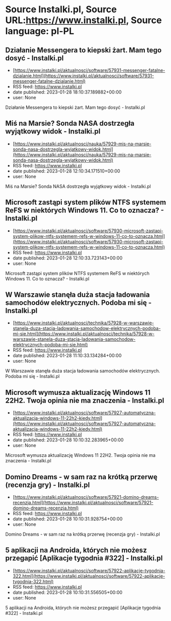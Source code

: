 # Source Instalki.pl, Source URL:https://www.instalki.pl, Source language: pl-PL

## Działanie Messengera to kiepski żart. Mam tego dosyć - Instalki.pl
 - [https://www.instalki.pl/aktualnosci/software/57931-messenger-fatalne-dzialanie.html](https://www.instalki.pl/aktualnosci/software/57931-messenger-fatalne-dzialanie.html)
 - RSS feed: https://www.instalki.pl
 - date published: 2023-01-28 18:10:37.189882+00:00
 - user: None

Działanie Messengera to kiepski żart. Mam tego dosyć - Instalki.pl

## Miś na Marsie? Sonda NASA dostrzegła wyjątkowy widok - Instalki.pl
 - [https://www.instalki.pl/aktualnosci/nauka/57929-mis-na-marsie-sonda-nasa-dostrzegla-wyjatkowy-widok.html](https://www.instalki.pl/aktualnosci/nauka/57929-mis-na-marsie-sonda-nasa-dostrzegla-wyjatkowy-widok.html)
 - RSS feed: https://www.instalki.pl
 - date published: 2023-01-28 12:10:34.171510+00:00
 - user: None

Miś na Marsie? Sonda NASA dostrzegła wyjątkowy widok - Instalki.pl

## Microsoft zastąpi system plików NTFS systemem ReFS w niektórych Windows 11. Co to oznacza? - Instalki.pl
 - [https://www.instalki.pl/aktualnosci/software/57930-microsoft-zastapi-system-plikow-ntfs-systemem-refs-w-windows-11-co-to-oznacza.html](https://www.instalki.pl/aktualnosci/software/57930-microsoft-zastapi-system-plikow-ntfs-systemem-refs-w-windows-11-co-to-oznacza.html)
 - RSS feed: https://www.instalki.pl
 - date published: 2023-01-28 12:10:33.723143+00:00
 - user: None

Microsoft zastąpi system plików NTFS systemem ReFS w niektórych Windows 11. Co to oznacza? - Instalki.pl

## W Warszawie stanęła duża stacja ładowania samochodów elektrycznych. Podoba mi się - Instalki.pl
 - [https://www.instalki.pl/aktualnosci/technika/57928-w-warszawie-stanela-duza-stacja-ladowania-samochodow-elektrycznych-podoba-mi-sie.html](https://www.instalki.pl/aktualnosci/technika/57928-w-warszawie-stanela-duza-stacja-ladowania-samochodow-elektrycznych-podoba-mi-sie.html)
 - RSS feed: https://www.instalki.pl
 - date published: 2023-01-28 11:10:33.134284+00:00
 - user: None

W Warszawie stanęła duża stacja ładowania samochodów elektrycznych. Podoba mi się - Instalki.pl

## Microsoft wymusza aktualizację Windows 11 22H2. Twoja opinia nie ma znaczenia - Instalki.pl
 - [https://www.instalki.pl/aktualnosci/software/57927-automatyczna-aktualizacja-windows-11-22h2-kiedy.html](https://www.instalki.pl/aktualnosci/software/57927-automatyczna-aktualizacja-windows-11-22h2-kiedy.html)
 - RSS feed: https://www.instalki.pl
 - date published: 2023-01-28 10:10:32.283965+00:00
 - user: None

Microsoft wymusza aktualizację Windows 11 22H2. Twoja opinia nie ma znaczenia - Instalki.pl

## Domino Dreams - w sam raz na krótką przerwę (recenzja gry) - Instalki.pl
 - [https://www.instalki.pl/aktualnosci/software/57921-domino-dreams-recenzja.html](https://www.instalki.pl/aktualnosci/software/57921-domino-dreams-recenzja.html)
 - RSS feed: https://www.instalki.pl
 - date published: 2023-01-28 10:10:31.928754+00:00
 - user: None

Domino Dreams - w sam raz na krótką przerwę (recenzja gry) - Instalki.pl

## 5 aplikacji na Androida, których nie możesz przegapić [Aplikacje tygodnia #322] - Instalki.pl
 - [https://www.instalki.pl/aktualnosci/software/57922-aplikacje-tygodnia-322.html](https://www.instalki.pl/aktualnosci/software/57922-aplikacje-tygodnia-322.html)
 - RSS feed: https://www.instalki.pl
 - date published: 2023-01-28 10:10:31.556505+00:00
 - user: None

5 aplikacji na Androida, których nie możesz przegapić [Aplikacje tygodnia #322] - Instalki.pl
